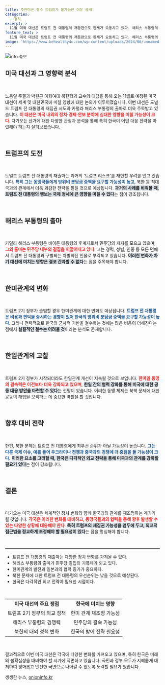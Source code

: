 ```yaml
---
title: 주한미군 철수 트럼프가 불가능한 이유 공개!
categories:
  - 정치
excerpt: >
  11월 미국 대선은 트럼프 전 대통령의 재등판으로 판세가 요동치고 있다. 해리스 부통령의 출마로 민주당의 연대가 강화된 가운데, 한국을 포함한 세계는 트럼프의 과감한 외교 정책을 우려하고 있다. 특히, 북한 문제와 방위비 분담금이 주요 쟁점으로 떠오르며, 한미일 공조의 필요성이 더욱 강조된다.
feature_text: >
  11월 미국 대선은 트럼프 전 대통령의 재등판으로 판세가 요동치고 있다. 해리스 부통령의 출마로 민주당의 연대가 강화된 가운데, 한국을 포함한 세계는 트럼프의 과감한 외교 정책을 우려하고 있다. 특히, 북한 문제와 방위비 분담금이 주요 쟁점으로 떠오르며, 한미일 공조의 필요성이 더욱 강조된다.
image: 'https://www.behealthy4u.com/wp-content/uploads/2024/06/unnamed-file.png'
---
```


<p><img src="https://www.behealthy4u.com/wp-content/uploads/2024/06/unnamed-file.png" alt="info 속보" /></p>

<h2 data-ke-size="size26">미국 대선과 그 영향력 분석</h2>

<p data-ke-size="size16">&nbsp;</p> 

<p>노동일 주필과 박원곤 이화여대 북한학과 교수의 대담을 통해 오는 11월로 예정된 미국 대선이 세계 및 대한민국에 미칠 영향에 대한 논의가 이루어졌습니다. 이번 대선은 도널드 트럼프 전 대통령의 재집권 시도와 카멀라 해리스 부통령의 출마로 더욱 주목받고 있습니다. <b><span style="color: #ee2323;">이 대선은 미국 내외의 정치·경제·안보 분야에 심대한 영향을 미칠 가능성이 크다</span></b>. 다가오는 선거에 대한 다양한 관점과 분석을 통해 특히 한국이 어떤 대응 전략을 마련해야 하는지 살펴보겠습니다.</p>

<p data-ke-size="size16">&nbsp;</p> 

<h2 data-ke-size="size26">트럼프의 도전</h2>

<p data-ke-size="size16">&nbsp;</p> 

<p>도널드 트럼프 전 대통령의 재출마는 과거의 '트럼프 리스크'를 재현할 우려를 안고 있습니다. <b><span style="color: #1a5490;">특히 그는 동맹국들에게 방위비 분담금 증액을 요구할 가능성이 높고</span></b>, 북한 등 적대국과의 관계에서 더욱 과감한 전략을 펼칠 것으로 예상됩니다. <b><span style="background-color: #21538527;">과거의 사례를 비춰볼 때, 트럼프 전 대통령의 행보는 국제 정세에 큰 영향을 미칠 수 있다</span></b>는 점이 강조됩니다.</p>

<p data-ke-size="size16">&nbsp;</p> 

<h2 data-ke-size="size26">해리스 부통령의 출마</h2>

<p data-ke-size="size16">&nbsp;</p> 

<p>카멀라 해리스 부통령은 바이든 대통령의 후계자로서 민주당의 지지를 모으고 있으며, <b><span style="color: #ee2323;">그의 출마는 민주당 내부의 결집을 이끌어내고 있다</span></b>. 그는 경력, 성별, 인종 등 모든 면에서 트럼프 전 대통령과 구별되는 차별화된 인물로 부각되고 있습니다. <b><span style="background-color: #21538527;">이러한 변화가 차기 대선에 미치는 영향은 결코 간과할 수 없다</span></b>는 점을 주목해야 합니다.</p>

<p data-ke-size="size16">&nbsp;</p> 

<h2 data-ke-size="size26">한미관계의 변화</h2>

<p data-ke-size="size16">&nbsp;</p> 

<p>트럼프 2기 정부가 출범할 경우 한미관계에 대한 변화도 예상됩니다. <b><span style="color: #1a5490;">트럼프 전 대통령은 비용과 편익을 중시하는 경향이 있어 한국의 방위비 분담금 증액을 요구할 가능성이 높다</span></b>. 그러나 전략적으로 한국의 군사적 기반을 철수하는 것에는 많은 비용이 더해진다는 점에서 <b><span style="background-color: #21538527;">실질적인 철수는 어려울 것</span></b>이라는 분석도 존재합니다.</p>

<p data-ke-size="size16">&nbsp;</p> 

<h2 data-ke-size="size26">한일관계의 고찰</h2>

<p data-ke-size="size16">&nbsp;</p> 

<p>트럼프 2기 정부가 시작되더라도 한일관계 개선이 지속될 것으로 보입니다. <b><span style="color: #ee2323;">한미일 동맹의 결속력은 이전보다 더욱 강화되고 있으며</span></b>, <b><span style="background-color: #21538527;">한일 간의 협력 강화를 통해 미국에 대한 공동 대응 방안을 마련할 수 있다</span></b>는 전망이 있습니다. 이러한 동맹 체제는 북핵 문제에 대한 공동의 해법을 모색하는 데 중요한 역할을 할 것입니다.</p>

<p data-ke-size="size16">&nbsp;</p> 

<h2 data-ke-size="size26">향후 대비 전략</h2>

<p data-ke-size="size16">&nbsp;</p> 

<p>한편, 북한 문제는 트럼프 전 대통령에게 최우선 순위가 아닐 가능성이 높습니다. <b><span style="color: #1a5490;">그는 다른 국제 이슈, 예를 들어 우크라이나 전쟁과 중국과의 경쟁에 더 중점을 둘 가능성이 크다</span></b>. <b><span style="background-color: #21538527;">이러한 요소를 고려할 때, 한국은 다각적인 외교 전략을 통해 미국과의 관계를 강화할 필요가 있다</span></b>는 점이 강조됩니다. </p>

<p data-ke-size="size16">&nbsp;</p>

<h2 data-ke-size="size26">결론</h2>

<p data-ke-size="size16">&nbsp;</p> 

<p>다가오는 미국 대선은 세계적인 정치 변화와 함께 한국과의 관계를 재조명하는 계기가 될 것입니다. <b><span style="color: #ee2323;">각국은 이러한 변화를 대비하고, 동맹국들과의 협력을 통해 향후 발생할 수 있는 다양한 상황에 대응해야 한다</span></b>. <b><span style="background-color: #21538527;">특히 트럼프의 재집권 가능성을 염두에 두고, 외교적 접근법을 정교하게 조정해야 할 필요성이 있다</span></b>는 점을 명심해야 합니다.</p>

<p data-ke-size="size16">&nbsp;</p>

<hr style="border: 1px solid grey; clear: both;" />

<ul>
<li>트럼프 전 대통령의 재출마는 다양한 정치 변화를 가져올 수 있다.</li>
<li>해리스 부통령의 출마가 민주당 결집의 기폭제가 되고 있다.</li>
<li>한미관계의 발전과 일본과의 협력 증가가 중요하다.</li>
<li>북한 문제에 대한 트럼프 전 대통령의 우선순위는 낮을 것으로 예상된다.</li>
<li>한국은 다각적인 외교 전략이 필요한 시점이다.</li>
</ul>

<p data-ke-size="size16">&nbsp;</p>

<table style="width: 100%; border-collapse: collapse;">
  <tr>
    <td style="text-align: center; height: 17px;"><b>미국 대선의 주요 쟁점</b></td>
    <td style="text-align: center; height: 17px;"><b>한국에 미치는 영향</b></td>
  </tr>
  <tr>
    <td style="text-align: center; height: 17px;">트럼프 2기 정부의 외교 정책</td>
    <td style="text-align: center; height: 17px;">한미 관계 재조정 가능성</td>
  </tr>
  <tr>
    <td style="text-align: center; height: 17px;">해리스 부통령의 경쟁력</td>
    <td style="text-align: center; height: 17px;">민주당의 결속 가능성</td>
  </tr>
  <tr>
    <td style="text-align: center; height: 17px;">북한의 대외 정책 변화</td>
    <td style="text-align: center; height: 17px;">한국의 방어 전략 필요성</td>
  </tr>
</table>

<p data-ke-size="size16">&nbsp;</p> 

<p>결과적으로 이번 미국 대선은 각국에 다양한 변화를 가져오고 있으며, 특히 한국은 미래의 불확실성을 대비해야 할 시기에 직면하고 있습니다. 국민과 정부 모두가 지혜롭게 대처하여 평화롭고 안전한 국면으로 나아갈 수 있도록 노력할 필요가 있습니다.</p>
생생한 뉴스, <a href="https://onioninfo.kr" rel="dofollow">onioninfo.kr</a>


